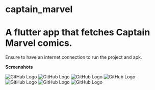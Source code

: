 # captain_marvel

A flutter app that fetches Captain Marvel comics.
=======

Ensure to have an internet connection to run the project and apk.

**Screenshots**

![GitHub Logo](/lib/Screenshots/1.png)
![GitHub Logo](/lib/Screenshots/2.png)
![GitHub Logo](/lib/Screenshots/3.png)
![GitHub Logo](/lib/Screenshots/4.png)
![GitHub Logo](/lib/Screenshots/5.png)
![GitHub Logo](/lib/Screenshots/6.png)
![GitHub Logo](/lib/Screenshots/7.png)